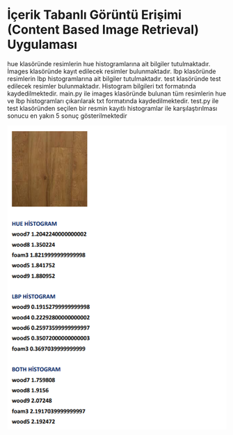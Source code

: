 # İçerik Tabanlı Görüntü Erişimi (Content Based Image Retrieval) Uygulaması

hue klasöründe resimlerin hue histogramlarına ait bilgiler tutulmaktadır.
İmages klasöründe kayıt edilecek resimler bulunmaktadır. lbp klasöründe
resimlerin lbp histogramlarına ait bilgiler tutulmaktadır. test klasöründe test
edilecek resimler bulunmaktadır. Histogram bilgileri txt formatında
kaydedilmektedir. main.py ile images klasöründe bulunan tüm resimlerin hue ve
lbp histogramları çıkarılarak txt formatında kaydedilmektedir. test.py ile test
klasöründen seçilen bir resmin kayıtlı histogramlar ile karşılaştırılması sonucu en
yakın 5 sonuç gösterilmektedir

<img src="https://github.com/seymenmurat16/Content-Based-Image-Retrieval/blob/master/Example.PNG">
